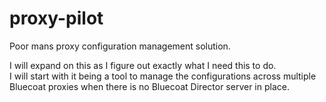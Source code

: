 proxy-pilot
===========

Poor mans proxy configuration management solution.

I will expand on this as I figure out exactly what I need this to do.  
I will start with it being a tool to manage the configurations across 
multiple Bluecoat proxies when there is no Bluecoat Director server in place.